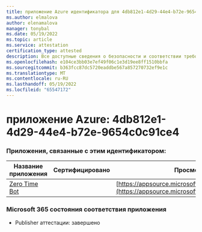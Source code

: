 ```yaml
---
title: приложение Azure идентификатора для 4db812e1-4d29-44e4-b72e-9654c0c91ce4
ms.author: elmalova
author: elenamalova
manager: tonybal
ms.date: 05/19/2022
ms.topic: article
ms.service: attestation
certification_type: attested
description: Все доступные сведения о безопасности и соответствии требованиям для 4db812e1-4d29-44e4-b72e-9654c0c91ce4.
ms.openlocfilehash: e104ce3bb03e7ef49f06c1e3d19ee8ff1510bbfa
ms.sourcegitcommit: b363fcc87dc5720eaddbe567a857270732ef9e1c
ms.translationtype: MT
ms.contentlocale: ru-RU
ms.lasthandoff: 05/19/2022
ms.locfileid: "65547172"
---
```

# <a name="azure-app-id-4db812e1-4d29-44e4-b72e-9654c0c91ce4"></a>приложение Azure: 4db812e1-4d29-44e4-b72e-9654c0c91ce4


### <a name="apps-associated-with-this-id"></a>Приложения, связанные с этим идентификатором:
| **Название приложения** | **Сертифицировано** | **Просмотр в AppSource** |
|--------------|---------------|-----------------------|
| [Zero Time Bot](../forward/WA200003717.md) |  | [https://appsource.microsoft.com/product/office/WA200003717](https://appsource.microsoft.com/product/office/WA200003717) |

### <a name="microsoft-365-app-compliance-status"></a>Microsoft 365 состояния соответствия приложения
- Publisher аттестации: завершено
